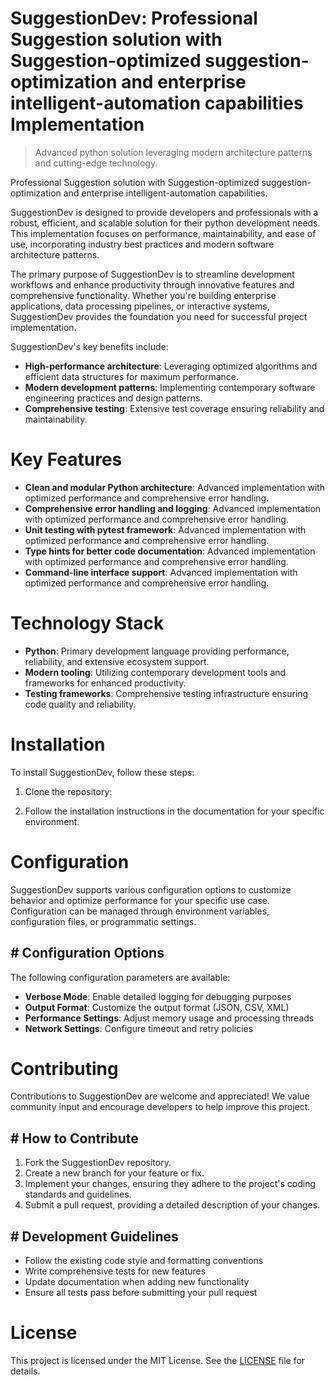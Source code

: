 <!-- fallback_SuggestionDev_20250824094423_38574 -->

# SuggestionDev: Professional Suggestion solution with Suggestion-optimized suggestion-optimization and enterprise intelligent-automation capabilities Implementation
> Advanced python solution leveraging modern architecture patterns and cutting-edge technology.

Professional Suggestion solution with Suggestion-optimized suggestion-optimization and enterprise intelligent-automation capabilities.

SuggestionDev is designed to provide developers and professionals with a robust, efficient, and scalable solution for their python development needs. This implementation focuses on performance, maintainability, and ease of use, incorporating industry best practices and modern software architecture patterns.

The primary purpose of SuggestionDev is to streamline development workflows and enhance productivity through innovative features and comprehensive functionality. Whether you're building enterprise applications, data processing pipelines, or interactive systems, SuggestionDev provides the foundation you need for successful project implementation.

SuggestionDev's key benefits include:

* **High-performance architecture**: Leveraging optimized algorithms and efficient data structures for maximum performance.
* **Modern development patterns**: Implementing contemporary software engineering practices and design patterns.
* **Comprehensive testing**: Extensive test coverage ensuring reliability and maintainability.

# Key Features

* **Clean and modular Python architecture**: Advanced implementation with optimized performance and comprehensive error handling.
* **Comprehensive error handling and logging**: Advanced implementation with optimized performance and comprehensive error handling.
* **Unit testing with pytest framework**: Advanced implementation with optimized performance and comprehensive error handling.
* **Type hints for better code documentation**: Advanced implementation with optimized performance and comprehensive error handling.
* **Command-line interface support**: Advanced implementation with optimized performance and comprehensive error handling.

# Technology Stack

* **Python**: Primary development language providing performance, reliability, and extensive ecosystem support.
* **Modern tooling**: Utilizing contemporary development tools and frameworks for enhanced productivity.
* **Testing frameworks**: Comprehensive testing infrastructure ensuring code quality and reliability.

# Installation

To install SuggestionDev, follow these steps:

1. Clone the repository:


2. Follow the installation instructions in the documentation for your specific environment.

# Configuration

SuggestionDev supports various configuration options to customize behavior and optimize performance for your specific use case. Configuration can be managed through environment variables, configuration files, or programmatic settings.

## # Configuration Options

The following configuration parameters are available:

* **Verbose Mode**: Enable detailed logging for debugging purposes
* **Output Format**: Customize the output format (JSON, CSV, XML)
* **Performance Settings**: Adjust memory usage and processing threads
* **Network Settings**: Configure timeout and retry policies

# Contributing

Contributions to SuggestionDev are welcome and appreciated! We value community input and encourage developers to help improve this project.

## # How to Contribute

1. Fork the SuggestionDev repository.
2. Create a new branch for your feature or fix.
3. Implement your changes, ensuring they adhere to the project's coding standards and guidelines.
4. Submit a pull request, providing a detailed description of your changes.

## # Development Guidelines

* Follow the existing code style and formatting conventions
* Write comprehensive tests for new features
* Update documentation when adding new functionality
* Ensure all tests pass before submitting your pull request

# License

This project is licensed under the MIT License. See the [LICENSE](https://github.com/Jennifercruz23/SuggestionDev/blob/main/LICENSE) file for details.
